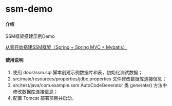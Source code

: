 # ssm-demo

#### 介绍
SSM框架搭建示例Demo

[从零开始搭建SSM框架（Spring + Spring MVC + Mybatis）](https://segmentfault.com/a/1190000019059207)

#### 使用说明

1. 使用 docs/ssm.sql 脚本创建示例数据库和表，初始化测试数据；
2. src/main/resources/properties/jdbc.properties 文件修改数据库连接信息；
3. src/test/java/com.example.ssm.AutoCodeGenerator 类 generate() 方法中修改数据库连接信息；
4. 配置 Tomcat 部署项目并启动。